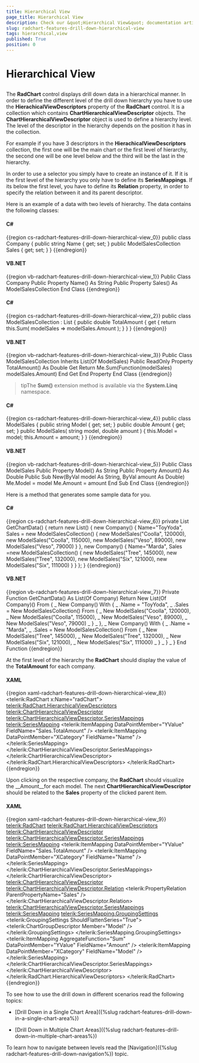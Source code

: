 ```yaml
---
title: Hierarchical View
page_title: Hierarchical View
description: Check our &quot;Hierarchical View&quot; documentation article for the RadChart {{ site.framework_name }} control.
slug: radchart-features-drill-down-hierarchical-view
tags: hierarchical,view
published: True
position: 0
---
```


# Hierarchical View



## 

The __RadChart__ control displays drill down data in a hierarchical manner. In order to define the different level of the drill down hierarchy you have to use the __HierachicalViewDescriptors__ property of the __RadChart__ control. It is a collection which contains __ChartHierarchicalViewDescriptor__ objects. The __ChartHierarchicalViewDescriptor__ object is used to define a hierarchy level. The level of the descriptor in the hierarchy depends on the position it has in the collection.

For example if you have 3 descriptors in the __HierachicalViewDescriptors__ collection, the first one will be the main chart or the first level of hierarchy, the second one will be one level below and the third will be the last in the hierarchy.

In order to use a selector you simply have to create an instance of it. If it is the first level of the hierarchy you only have to define its __SeriesMappings__. If its below the first level, you have to define its __Relation__ property, in order to specify the relation between it and its parent descriptor.

Here is an example of a data with two levels of hierarchy. The data contains the following classes:

#### __C#__

{{region cs-radchart-features-drill-down-hierarchical-view_0}}
	public class Company
	{
	    public string Name
	    {
	        get;
	        set;
	    }
	    public ModelSalesCollection Sales
	    {
	        get;
	        set;
	    }
	}
{{endregion}}



#### __VB.NET__

{{region vb-radchart-features-drill-down-hierarchical-view_1}}
	Public Class Company
	    Public Property Name() As String
	    Public Property Sales() As ModelSalesCollection
	End Class
{{endregion}}



#### __C#__

{{region cs-radchart-features-drill-down-hierarchical-view_2}}
	public class ModelSalesCollection : List<ModelSales>
	{
	    public double TotalAmount
	    {
	        get
	        {
	            return this.Sum( modelSales => modelSales.Amount );
	        }
	    }
	}
{{endregion}}



#### __VB.NET__

{{region vb-radchart-features-drill-down-hierarchical-view_3}}
	Public Class ModelSalesCollection
	    Inherits List(Of ModelSales)
	    Public ReadOnly Property TotalAmount() As Double
	        Get
	            Return Me.Sum(Function(modelSales) modelSales.Amount)
	        End Get
	    End Property
	End Class
{{endregion}}



>tipThe __Sum()__ extension method is available via the __System.Linq__ namespace.

#### __C#__

{{region cs-radchart-features-drill-down-hierarchical-view_4}}
	public class ModelSales
	{
	    public string Model
	    {
	        get;
	        set;
	    }
	    public double Amount
	    {
	        get;
	        set;
	    }
	    public ModelSales( string model, double amount )
	    {
	        this.Model = model;
	        this.Amount = amount;
	    }
	}
{{endregion}}



#### __VB.NET__

{{region vb-radchart-features-drill-down-hierarchical-view_5}}
	Public Class ModelSales
	    Public Property Model() As String
	    Public Property Amount() As Double
	    Public Sub New(ByVal model As String, ByVal amount As Double)
	        Me.Model = model
	        Me.Amount = amount
	    End Sub
	End Class
{{endregion}}



Here is a method that generates some sample data for you.

#### __C#__

{{region cs-radchart-features-drill-down-hierarchical-view_6}}
	private List<Company> GetChartData()
	{
	    return new List<Company>() { 
	        new Company() { 
	            Name="ToyYoda",
	            Sales = new ModelSalesCollection() { 
	                new ModelSales("Coolla", 120000),
	                new ModelSales("Coolla", 115000),
	                new ModelSales("Veso", 89000),
	                new ModelSales("Veso", 79000)
	            }
	        },
	        new Company() { 
	            Name="Marda",
	            Sales =new ModelSalesCollection() {
	                new ModelSales("Tree", 145000),
	                new ModelSales("Tree", 132000),
	                new ModelSales("Six", 121000),
	                new ModelSales("Six", 111000)
	            }
	        }
	    };
	}
{{endregion}}



#### __VB.NET__

{{region vb-radchart-features-drill-down-hierarchical-view_7}}
	Private Function GetChartData() As List(Of Company)
	    Return New List(Of Company)() From { _
	        New Company() With { _
	            .Name = "ToyYoda", _
	            .Sales = New ModelSalesCollection() From { _
	                New ModelSales("Coolla", 120000), _
	                New ModelSales("Coolla", 115000), _
	                New ModelSales("Veso", 89000), _
	                New ModelSales("Veso", 79000) _
	            } _
	        }, _
	        New Company() With { _
	            .Name = "Marda", _
	            .Sales = New ModelSalesCollection() From { _
	                New ModelSales("Tree", 145000), _
	                New ModelSales("Tree", 132000), _
	                New ModelSales("Six", 121000), _
	                New ModelSales("Six", 111000) _
	            } _
	        } _
	    }
	End Function
{{endregion}}



At the first level of the hierarchy the __RadChart__ should display the value of the __TotalAmount__ for each company. 

#### __XAML__

{{region xaml-radchart-features-drill-down-hierarchical-view_8}}
	<telerik:RadChart x:Name="radChart">
	    <telerik:RadChart.HierarchicalViewDescriptors>
	        <telerik:ChartHierarchicalViewDescriptor>
	            <telerik:ChartHierarchicalViewDescriptor.SeriesMappings>
	                <telerik:SeriesMapping>
	                    <telerik:ItemMapping DataPointMember="YValue" FieldName="Sales.TotalAmount" />
	                    <telerik:ItemMapping DataPointMember="XCategory" FieldName="Name" />
	                </telerik:SeriesMapping>
	            </telerik:ChartHierarchicalViewDescriptor.SeriesMappings>
	        </telerik:ChartHierarchicalViewDescriptor>
	    </telerik:RadChart.HierarchicalViewDescriptors>
	</telerik:RadChart>
{{endregion}}



Upon clicking on the respective company, the __RadChart__ should visualize the __Amount__for each model. The next __ChartHierarchicalViewDescriptor__ should be related to the __Sales__ property of the clicked parent item.

#### __XAML__

{{region xaml-radchart-features-drill-down-hierarchical-view_9}}
	<telerik:RadChart>
	    <telerik:RadChart.HierarchicalViewDescriptors>
	        <telerik:ChartHierarchicalViewDescriptor>
	            <telerik:ChartHierarchicalViewDescriptor.SeriesMappings>
	                <telerik:SeriesMapping>
	                    <telerik:ItemMapping DataPointMember="YValue" FieldName="Sales.TotalAmount" />
	                    <telerik:ItemMapping DataPointMember="XCategory" FieldName="Name" />
	                </telerik:SeriesMapping>
	            </telerik:ChartHierarchicalViewDescriptor.SeriesMappings>
	        </telerik:ChartHierarchicalViewDescriptor>
	        <telerik:ChartHierarchicalViewDescriptor>
	            <telerik:ChartHierarchicalViewDescriptor.Relation>
	                <telerik:PropertyRelation ParentPropertyName="Sales" />
	            </telerik:ChartHierarchicalViewDescriptor.Relation>
	            <telerik:ChartHierarchicalViewDescriptor.SeriesMappings>
	                <telerik:SeriesMapping>
	                    <telerik:SeriesMapping.GroupingSettings>
	                        <telerik:GroupingSettings ShouldFlattenSeries="True">
	                            <telerik:ChartGroupDescriptor Member="Model" />
	                        </telerik:GroupingSettings>
	                    </telerik:SeriesMapping.GroupingSettings>
	                    <telerik:ItemMapping AggregateFunction="Sum"
	                                         DataPointMember="YValue"
	                                         FieldName="Amount" />
	                    <telerik:ItemMapping DataPointMember="XCategory" FieldName="Model" />
	                </telerik:SeriesMapping>
	            </telerik:ChartHierarchicalViewDescriptor.SeriesMappings>
	        </telerik:ChartHierarchicalViewDescriptor>
	    </telerik:RadChart.HierarchicalViewDescriptors>
	</telerik:RadChart>
{{endregion}}



To see how to use the drill down in different scenarios read the following topics:

* [Drill Down in a Single Chart Area]({%slug radchart-features-drill-down-in-a-single-chart-area%})

* [Drill Down in Multiple Chart Areas]({%slug radchart-features-drill-down-in-multiple-chart-areas%})

To learn how to navigate between levels read the [Navigation]({%slug radchart-features-drill-down-navigation%}) topic.
